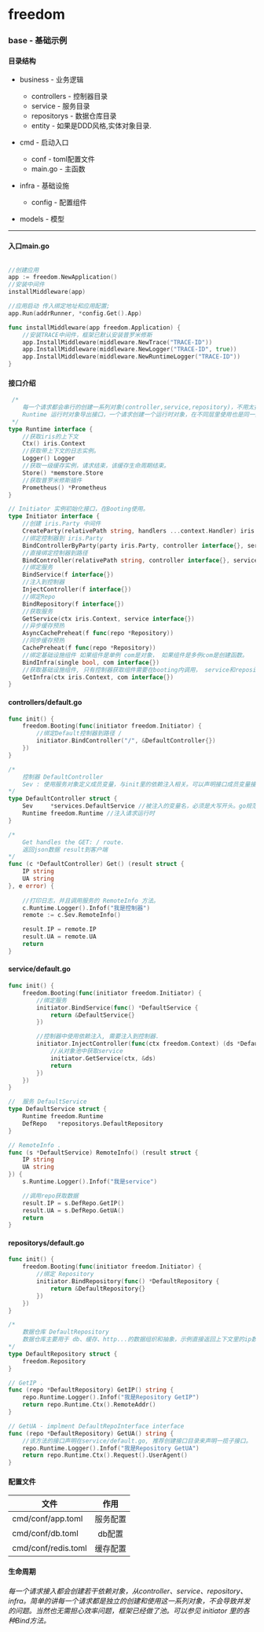 # freedom
### base - 基础示例

#### 目录结构

- business - 业务逻辑
    - controllers - 控制器目录
    - service - 服务目录
    - repositorys - 数据仓库目录
    - entity - 如果是DDD风格,实体对象目录.

- cmd - 启动入口
    - conf - toml配置文件
    - main.go - 主函数

- infra - 基础设施
    - config - 配置组件

- models - 模型

---
#### 入口main.go
```go

//创建应用
app := freedom.NewApplication()
//安装中间件
installMiddleware(app)

//应用启动 传入绑定地址和应用配置;
app.Run(addrRunner, *config.Get().App)

func installMiddleware(app freedom.Application) {
    //安装TRACE中间件，框架已默认安装普罗米修斯
    app.InstallMiddleware(middleware.NewTrace("TRACE-ID"))
    app.InstallMiddleware(middleware.NewLogger("TRACE-ID", true))
    app.InstallMiddleware(middleware.NewRuntimeLogger("TRACE-ID"))
}
```

#### 接口介绍
```go
 /*
    每一个请求都会串行的创建一系列对象(controller,service,repository)，不用太担心内存问题，因为底层有对象池。
    Runtime 运行时对象导出接口，一个请求创建一个运行时对象，在不同层里使用也是同一实例。
 */
type Runtime interface {
    //获取iris的上下文
    Ctx() iris.Context
    //获取带上下文的日志实例。
    Logger() Logger
    //获取一级缓存实例，请求结束，该缓存生命周期结束。
    Store() *memstore.Store
    //获取普罗米修斯插件
    Prometheus() *Prometheus
}

// Initiator 实例初始化接口，在Booting使用。
type Initiator interface {
    //创建 iris.Party 中间件
    CreateParty(relativePath string, handlers ...context.Handler) iris.Party
    //绑定控制器到 iris.Party
    BindControllerByParty(party iris.Party, controller interface{}, service ...interface{})
    //直接绑定控制器到路径
    BindController(relativePath string, controller interface{}, service ...interface{})
    //绑定服务
    BindService(f interface{})
    //注入到控制器
    InjectController(f interface{})
    //绑定Repo
    BindRepository(f interface{})
    //获取服务
    GetService(ctx iris.Context, service interface{})
    //异步缓存预热
    AsyncCachePreheat(f func(repo *Repository))
    //同步缓存预热
    CachePreheat(f func(repo *Repository))
    //绑定基础设施组件 如果组件是单例 com是对象， 如果组件是多例com是创建函数。
    BindInfra(single bool, com interface{})
    //获取基础设施组件, 只有控制器获取组件需要在booting内调用， service和repository可直接依赖注入
    GetInfra(ctx iris.Context, com interface{})
}
```

#### controllers/default.go
```go
func init() {
    freedom.Booting(func(initiator freedom.Initiator) {
        //绑定Default控制器到路径 /
        initiator.BindController("/", &DefaultController{})
    })
}

/*
    控制器 DefaultController
    Sev : 使用服务对象定义成员变量，与init里的依赖注入相关。可以声明接口成员变量接收。
*/
type DefaultController struct {
    Sev     *services.DefaultService //被注入的变量名，必须是大写开头。go规范小写变量名，反射是无法注入的。
    Runtime freedom.Runtime //注入请求运行时
}

/* 
    Get handles the GET: / route.
    返回json数据 result到客户端
*/
func (c *DefaultController) Get() (result struct {
    IP string
    UA string
}, e error) {
    
    //打印日志，并且调用服务的 RemoteInfo 方法。
    c.Runtime.Logger().Infof("我是控制器")
    remote := c.Sev.RemoteInfo()

    result.IP = remote.IP
    result.UA = remote.UA
    return
}
```

#### service/default.go
```go
func init() {
    freedom.Booting(func(initiator freedom.Initiator) {
        //绑定服务
        initiator.BindService(func() *DefaultService {
            return &DefaultService{}
        })

        //控制器中使用依赖注入, 需要注入到控制器.
        initiator.InjectController(func(ctx freedom.Context) (ds *DefaultService) {
            //从对象池中获取service
            initiator.GetService(ctx, &ds)
            return
        })
    })
}

//  服务 DefaultService
type DefaultService struct {
    Runtime freedom.Runtime
    DefRepo   *repositorys.DefaultRepository
}

// RemoteInfo .
func (s *DefaultService) RemoteInfo() (result struct {
	IP string
	UA string
}) {
    s.Runtime.Logger().Infof("我是service")

    //调用repo获取数据
    result.IP = s.DefRepo.GetIP()
    result.UA = s.DefRepo.GetUA()
    return
}
```

#### repositorys/default.go
```go
func init() {
    freedom.Booting(func(initiator freedom.Initiator) {
        //绑定 Repository
        initiator.BindRepository(func() *DefaultRepository {
            return &DefaultRepository{}
        })
    })
}

/* 
    数据仓库 DefaultRepository 
    数据仓库主要用于 db、缓存、http...的数据组织和抽象，示例直接返回上下文里的ip数据。
*/
type DefaultRepository struct {
    freedom.Repository
}

// GetIP .
func (repo *DefaultRepository) GetIP() string {
    repo.Runtime.Logger().Infof("我是Repository GetIP")
    return repo.Runtime.Ctx().RemoteAddr()
}

// GetUA - implment DefaultRepoInterface interface
func (repo *DefaultRepository) GetUA() string {
    //该方法的接口声明在service/default.go, 推荐创建接口目录来声明一揽子接口。
    repo.Runtime.Logger().Infof("我是Repository GetUA")
    return repo.Runtime.Ctx().Request().UserAgent()
}  
```

#### 配置文件

|文件 | 作用 |
| ----- | :---: |
|cmd/conf/app.toml|服务配置|
|cmd/conf/db.toml|db配置|
|cmd/conf/redis.toml|缓存配置|

#### 生命周期
###### 每一个请求接入都会创建若干依赖对象，从controller、service、repository、infra。简单的讲每一个请求都是独立的创建和使用这一系列对象，不会导致并发的问题。当然也无需担心效率问题，框架已经做了池。可以参见 initiator 里的各种Bind方法。